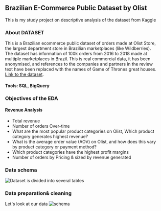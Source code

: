 ## Brazilian E-Commerce Public Dataset by Olist

This is my study project on descriptive analysis of the dataset from Kaggle 

### About DATASET

This is a Brazilian ecommerce public dataset of orders made at Olist Store, the largest department store in Brazilian marketplaces (like Wildberries).
The dataset has information of 100k orders from 2016 to 2018 made at multiple marketplaces in Brazil. 
This is real commercial data, it has been anonymised, and references to the companies and partners in the review text have been replaced with the names of Game of Thrones great houses. [Link to the dataset](https://www.kaggle.com/datasets/olistbr/brazilian-ecommerce).

#### Tools: SQL, BigQuery

### Objectives of the EDA
#### Revenue Analysis
* Total revenue
* Number of orders Over-time
* What are the most popular product categories on Olist, Which product category generates highest revenue?
* What is the average order value (AOV) on Olist, and how does this vary by product category or payment method?
* Which product categories have the highest profit margins
* Number of orders by Pricing & sized by revenue generated

### Data schema
![Dataset is divided into several tables](https://github.com/tata411/SQLanalysis_ecommerce/blob/ad0506f5d18d5f269d0000ba7f6c279421781672/HRhd2Y0.png)

### Data preparation& cleaning
Let's look at our data
![schema](https://github.com/tata411/SQLanalysis_ecommerce/blob/ce9597c084c55562d28ca718b7473329de241cc7/%D0%91%D0%B5%D0%B7%20%D0%BD%D0%B0%D0%B7%D0%B2%D0%B0%D0%BD%D0%B8%D1%8F.png)



